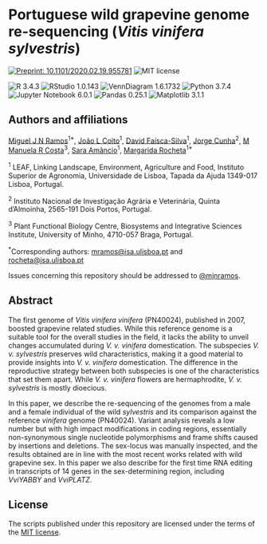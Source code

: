 # Portuguese wild grapevine genome re-sequencing (*Vitis vinifera sylvestris*)

[![Preprint: 10.1101/2020.02.19.955781](
  https://img.shields.io/badge/Preprint-10.1101/2020.02.19.955781-green "Ppreprint: 10.1101/2020.02.19.955781")](https://doi.org/10.1101/2020.02.19.955781) ![MIT license](
    https://img.shields.io/badge/License-MIT-green "MIT License")

![R 3.4.3](https://img.shields.io/badge/R-3.4.3-blue "R 3.4.3")
![RStudio 1.0.143](https://img.shields.io/badge/RStudio-1.0.143-blue "RStudio 1.0.143")
![VennDiagram 1.6.1732](https://img.shields.io/badge/VennDiagram-1.6.1732-blue "VennDiagram 1.6.1732")
![Python 3.7.4](https://img.shields.io/badge/Python-3.7.4-blue "Python 3.7.4")
![Jupyter Notebook 6.0.1](https://img.shields.io/badge/Jupyter%20Notebook-6.0.1-blue "Jupyter Notebook 6.0.1")
![Pandas 0.25.1](https://img.shields.io/badge/Pandas-0.25.1-blue "Pandas 0.25.1")
![Matplotlib 3.1.1](https://img.shields.io/badge/Matplotlib-3.1.1-blue "Matplotlib 3.1.1")


## Authors and affiliations

[Miguel J N Ramos](http://orcid.org/0000-0001-5832-0945)<sup>1\*</sup>, [João L Coito](http://orcid.org/0000-0001-9849-2821)<sup>1</sup>, [David Faísca-Silva](http://orcid.org/0000-0002-9914-886X)<sup>1</sup>, [Jorge Cunha](http://orcid.org/0000-0003-4248-5117)<sup>2</sup>, [M Manuela R Costa](http://orcid.org/0000-0001-9032-5690)<sup>3</sup>, [Sara Amâncio](http://orcid.org/0000-0001-8542-423X)<sup>1</sup>, [Margarida Rocheta](http://orcid.org/0000-0003-3939-4564)<sup>1\*</sup>

<sup>1</sup> LEAF, Linking Landscape, Environment, Agriculture and Food, Instituto Superior de Agronomia, Universidade de Lisboa, Tapada da Ajuda 1349-017 Lisboa, Portugal.

<sup>2</sup> Instituto Nacional de Investigação Agrária e Veterinária, Quinta d’Almoinha, 2565-191 Dois Portos, Portugal.

<sup>3</sup> Plant Functional Biology Centre, Biosystems and Integrative Sciences Institute, University of Minho, 4710-057 Braga, Portugal.

<sup>\*</sup>Corresponding authors: mramos@isa.ulisboa.pt and rocheta@isa.ulisboa.pt

Issues concerning this repository should be addressed to [@mjnramos](https://github.com/mjnramos).


## Abstract

The first genome of *Vitis vinifera vinifera* (PN40024), published in 2007, boosted grapevine related studies. While this reference genome is a suitable tool for the overall studies in the field, it lacks the ability to unveil changes accumulated during *V. v. vinifera* domestication. The subspecies *V. v. sylvestris* preserves wild characteristics, making it a good material to provide insights into *V. v. vinifera* domestication. The difference in the reproductive strategy between both subspecies is one of the characteristics that set them apart. While *V. v. vinifera* flowers are hermaphrodite, *V. v. sylvestris* is mostly dioecious.

In this paper, we describe the re-sequencing of the genomes from a male and a female individual of the wild *sylvestris* and its comparison against the reference *vinifera* genome (PN40024). Variant analysis reveals a low number but with high impact modifications in coding regions, essentially non-synonymous single nucleotide polymorphisms and frame shifts caused by insertions and deletions. The sex-locus was manually inspected, and the results obtained are in line with the most recent works related with wild grapevine sex. In this paper we also describe for the first time RNA editing in transcripts of 14 genes in the sex-determining region, including *VviYABBY* and *VviPLATZ*.

## License

The scripts published under this repository are licensed under the terms of the [MIT license](LICENSE.md).
